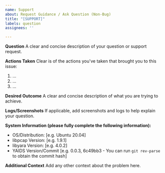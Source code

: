 ```yaml
---
name: Support
about: Request Guidance / Ask Question (Non-Bug)
title: "[SUPPORT]"
labels: question
assignees: ''

---
```


**Question**
A clear and concise description of your question or support request.

**Actions Taken**
Clear is of the actions you've taken that brought you to this issue:
1. ...
2. ...
3. ...

**Desired Outcome**
A clear and concise description of what you are trying to achieve.

**Logs/Screenshots**
If applicable, add screenshots and logs to help explain your question.

**System Information (please fully complete the following information):**
 - OS/Distribution: [e.g. Ubuntu 20.04]
 - libpcap Version: [e.g. 1.9.1]
 - libyara Version: [e.g. 4.0.2]
 - YAIDS Version/Commit [e.g. 0.0.3, 6c49bb3 - You can run `git rev-parse` to obtain the commit hash]

**Additional Context**
Add any other context about the problem here.
